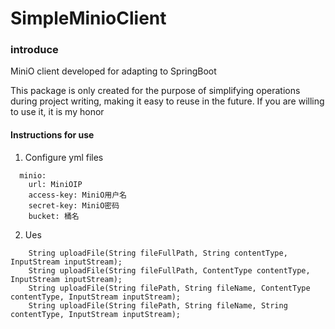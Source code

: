 # SimpleMinioClient

### introduce
MiniO client developed for adapting to SpringBoot

This package is only created for the purpose of simplifying operations during project writing, making it easy to reuse in the future. If you are willing to use it, it is my honor
#### Instructions for use
1. Configure yml files
  ```
    minio:
      url: MiniOIP
      access-key: MiniO用户名
      secret-key: MiniO密码
      bucket: 桶名
  ```
2. Ues
```
    String uploadFile(String fileFullPath, String contentType, InputStream inputStream);
    String uploadFile(String fileFullPath, ContentType contentType, InputStream inputStream);
    String uploadFile(String filePath, String fileName, ContentType contentType, InputStream inputStream);
    String uploadFile(String filePath, String fileName, String contentType, InputStream inputStream);
```
